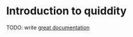 # Introduction to quiddity

TODO: write [great documentation](http://jacobian.org/writing/great-documentation/what-to-write/)
